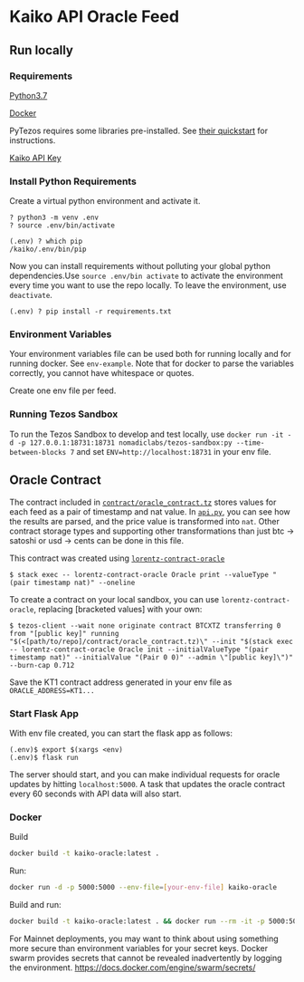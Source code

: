 

# Kaiko API Oracle Feed

## Run locally
### Requirements
[Python3.7](https://realpython.com/installing-python/)

[Docker](https://docs.docker.com/install/)

PyTezos requires some libraries pre-installed. See [their quickstart](https://baking-bad.github.io/pytezos/#requirements) for instructions.

[Kaiko API Key](https://www.kaiko.com/)

### Install Python Requirements
Create a virtual python environment and activate it. 
```
? python3 -m venv .env
? source .env/bin/activate

(.env) ? which pip 
/kaiko/.env/bin/pip
```

Now you can install requirements without polluting your global python dependencies.Use `source .env/bin activate` to activate the environment every time you want to use the repo locally. To leave the environment, use `deactivate`. 

```
(.env) ? pip install -r requirements.txt
```

### Environment Variables
Your environment variables file can be used both for running locally and for running docker. See `env-example`. Note that for docker to parse the variables correctly, you cannot have whitespace or quotes. 

Create one env file per feed.

### Running Tezos Sandbox

To run the Tezos Sandbox to develop and test locally, use `docker run -it -d -p 127.0.0.1:18731:18731 nomadiclabs/tezos-sandbox:py --time-between-blocks 7` and set `ENV=http://localhost:18731` in your env file.

## Oracle Contract 
The contract included in [`contract/oracle_contract.tz`](contract/oracle_contract.tz) stores values for each feed as a pair of timestamp and nat value. In [`api.py`](oracle/api.py), you can see how the results are parsed, and the price value is transformed into `nat`. Other contract storage types and supporting other transformations than just btc -> satoshi or usd -> cents can be done in this file.

This contract was created using [`lorentz-contract-oracle`](https://github.com/tqtezos/lorentz-contract-oracle)

```
$ stack exec -- lorentz-contract-oracle Oracle print --valueType "(pair timestamp nat)" --oneline
```

To create a contract on your local sandbox, you can use `lorentz-contract-oracle`, replacing \[bracketed values\] with your own:
```
$ tezos-client --wait none originate contract BTCXTZ transferring 0 from "[public key]" running "$(<[path/to/repo]/contract/oracle_contract.tz)\" --init "$(stack exec -- lorentz-contract-oracle Oracle init --initialValueType "(pair timestamp nat)" --initialValue "(Pair 0 0)" --admin \"[public key]\")" --burn-cap 0.712
```

Save the KT1 contract address generated in your env file as `ORACLE_ADDRESS=KT1...`

### Start Flask App

With env file created, you can start the flask app as follows:

```
(.env)$ export $(xargs <env)
(.env)$ flask run
```

The server should start, and you can make individual requests for oracle updates by hitting `localhost:5000`. A task that updates the oracle contract every 60 seconds with API data will also start. 

### Docker

Build

```bash
docker build -t kaiko-oracle:latest .
```

Run:

```bash
docker run -d -p 5000:5000 --env-file=[your-env-file] kaiko-oracle
```

Build and run:

```bash
docker build -t kaiko-oracle:latest . && docker run --rm -it -p 5000:5000 --env-file=[your-env-file] kaiko-oracle
```

For Mainnet deployments, you may want to think about using something more secure than environment variables for your secret keys. Docker swarm provides secrets that cannot be revealed inadvertently by logging the environment. https://docs.docker.com/engine/swarm/secrets/

